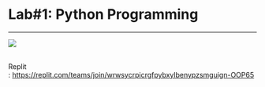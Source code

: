 <h1>Lab#1: Python Programming</h1>
<hr>
<img src="https://scontent.fbkk6-2.fna.fbcdn.net/v/t1.15752-9/323687708_1124510978233444_6873097022754358836_n.jpg?_nc_cat=107&ccb=1-7&_nc_sid=ae9488&_nc_eui2=AeFo_HB3VgcfakkYyqosL5-04gboqKTZ7yziBuiopNnvLAxzHaPgGnLVRVr5q1DuWCCrDZO_XglADKa6E4nEObGe&_nc_ohc=HxjURhttr7wAX__mMnJ&_nc_ht=scontent.fbkk6-2.fna&oh=03_AdS0alxfbzDxUhPLOT84oiTQnQf9s9rGIUqhaMGULCC_Eg&oe=63E5D2BC">

<br>Replit</br>:  https://replit.com/teams/join/wrwsycrpicrgfpybxylbenypzsmguign-OOP65
